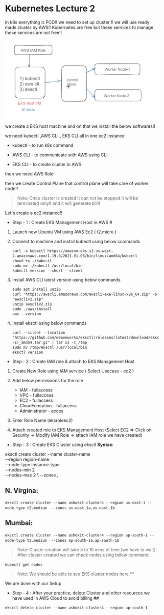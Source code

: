 # Kubernetes Lecture 2

In k8s everything is POD!! we need to set up cluster !! we will use ready made cluster by AWS!! Kubernetes are free but these services to manage these services are not free!!


![alt text](image.png)

we create a EKS host machine and on that we install the below softwares!!

we need kubectl ,AWS CLI , EKS CLI all in one ec2 instance 

- kubectl - to run k8s command

- AWS CLI - to communicate with AWS using CLI

- EKS CLI - to create cluster in AWS

then we need AWS Role

then we create Control Plane that control plane will take care of worker node!!

>Note: Once cluster is created it can not be stopped it will be terminated only!! and it will generate bill!!

Let's create a ec2 instance!!

-  Step - 1 : Create EKS Management Host in AWS #

1) Launch new Ubuntu VM using AWS Ec2 ( t2.micro )	  
2) Connect to machine and install kubectl using below commands  

	```
	curl -o kubectl https://amazon-eks.s3.us-west-2.amazonaws.com/1.19.6/2021-01-05/bin/linux/amd64/kubectl
	chmod +x ./kubectl
	sudo mv ./kubectl /usr/local/bin
	kubectl version --short --client
	```
3) Install AWS CLI latest version using below commands 

	```
	sudo apt install unzip
	curl "https://awscli.amazonaws.com/awscli-exe-linux-x86_64.zip" -o "awscliv2.zip"
	unzip awscliv2.zip
	sudo ./aws/install
	aws --version
	```

4) Install eksctl using below commands

	```
	curl --silent --location "https://github.com/weaveworks/eksctl/releases/latest/download/eksctl_$(uname -s)_amd64.tar.gz" | tar xz -C /tmp
	sudo mv /tmp/eksctl /usr/local/bin
	eksctl version
	```
-  Step - 2 : Create IAM role & attach to EKS Management Host 

1) Create New Role using IAM service ( Select Usecase - ec2 ) 	

2) Add below permissions for the role <br/>
	- IAM - fullaccess <br/>
	- VPC - fullaccess <br/>
	- EC2 - fullaccess  <br/>
	- CloudFomration - fullaccess  <br/>
	- Administrator - acces <br/>
		
3) Enter Role Name (eksroleec2) 

4) Attach created role to EKS Management Host (Select EC2 => Click on Security => Modify IAM Role => attach IAM role we have created) 

- Step - 3 : Create EKS Cluster using eksctl 
**Syntax:** 

eksctl create cluster --name cluster-name  \
--region region-name \
--node-type instance-type \
--nodes-min 2 \
--nodes-max 2 \ 
--zones <AZ-1>,<AZ-2>

## N. Virgina: <br/>
`
eksctl create cluster --name ashokit-cluster4 --region us-east-1 --node-type t2.medium  --zones us-east-1a,us-east-1b
`	
## Mumbai: <br/>
`
eksctl create cluster --name ashokit-cluster4 --region ap-south-1 --node-type t2.medium  --zones ap-south-1a,ap-south-1b
`

> Note: Cluster creation will take 5 to 10 mins of time (we have to wait). After cluster created we can check nodes using below command.

`
 kubectl get nodes  
`

> Note: We should be able to see EKS cluster nodes here.**

 We are done with our Setup 
	
- Step - 4 : After your practice, delete Cluster and other resources we have used in AWS Cloud to avoid billing ##

```
eksctl delete cluster --name ashokit-cluster4 --region ap-south-1
```


